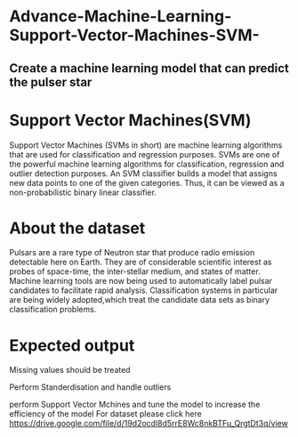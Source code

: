 # Advance-Machine-Learning-Support-Vector-Machines-SVM-
## Create a machine learning model that can predict the pulser star 
# Support Vector Machines(SVM)

Support Vector Machines (SVMs in short) are machine learning algorithms that are used for classification and regression purposes. SVMs are one of the powerful machine learning algorithms for classification, regression and outlier detection purposes. An SVM classifier builds a model that assigns new data points to one of the given categories. Thus, it can be viewed as a non-probabilistic binary linear classifier.

# About the dataset

Pulsars are a rare type of Neutron star that produce radio emission detectable here on Earth. They are of considerable scientific interest as probes of space-time, the inter-stellar medium, and states of matter. Machine learning tools are now being used to automatically label pulsar candidates to facilitate rapid analysis. Classification systems in particular are being widely adopted,which treat the candidate data sets as binary classification problems.

# Expected output

Missing values should be treated

Perform Standerdisation and handle outliers

perform Support Vector Mchines and tune the model to increase the efficiency of the model
For dataset please click here
https://drive.google.com/file/d/19d2ocdl8d5rrE8Wc8nkBTFu_QrgtDt3q/view
